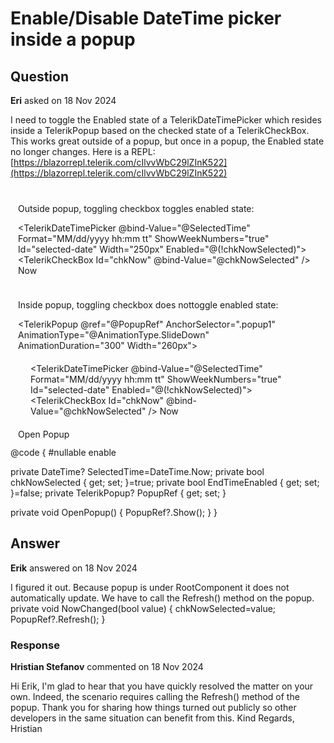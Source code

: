 # Enable/Disable DateTime picker inside a popup

## Question

**Eri** asked on 18 Nov 2024

I need to toggle the Enabled state of a TelerikDateTimePicker which resides inside a TelerikPopup based on the checked state of a TelerikCheckBox. This works great outside of a popup, but once in a popup, the Enabled state no longer changes. Here is a REPL: [https://blazorrepl.telerik.com/cIlvvWbC29lZInK522](https://blazorrepl.telerik.com/cIlvvWbC29lZInK522) <div style="padding: 12px;"> <p> Outside popup, toggling checkbox toggles enabled state: </p> <TelerikDateTimePicker @bind-Value="@SelectedTime" Format="MM/dd/yyyy hh:mm tt" ShowWeekNumbers="true" Id="selected-date" Width="250px" Enabled="@(!chkNowSelected)"> </TelerikDateTimePicker> <TelerikCheckBox Id="chkNow" @bind-Value="@chkNowSelected" /> <label for="chkNow"> Now </label> </div> <div style="padding: 12px;"> <p> Inside popup, toggling checkbox does nottoggle enabled state: </p> <TelerikPopup @ref="@PopupRef" AnchorSelector=".popup1" AnimationType="@AnimationType.SlideDown" AnimationDuration="300" Width="260px"> <div style="padding: 20px;"> <TelerikDateTimePicker @bind-Value="@SelectedTime" Format="MM/dd/yyyy hh:mm tt" ShowWeekNumbers="true" Id="selected-date" Enabled="@(!chkNowSelected)"> </TelerikDateTimePicker> <TelerikCheckBox Id="chkNow" @bind-Value="@chkNowSelected" /> <label for="chkNow"> Now </label> </div> </TelerikPopup> <TelerikButton OnClick="@OpenPopup" Class="popup1"> Open Popup </TelerikButton> </div> @code {
#nullable enable

private DateTime? SelectedTime=DateTime.Now;
private bool chkNowSelected { get; set; }=true;
private bool EndTimeEnabled { get; set; }=false;
private TelerikPopup? PopupRef { get; set; }

private void OpenPopup()
{
PopupRef?.Show();
}
}

## Answer

**Erik** answered on 18 Nov 2024

I figured it out. Because popup is under RootComponent it does not automatically update. We have to call the Refresh() method on the popup. <TelerikCheckBox Id="chkNow" Value="@chkNowSelected" ValueChanged="@( (bool value)=> NowChanged(value) )" /> private void NowChanged(bool value)
{
chkNowSelected=value;
PopupRef?.Refresh();
}

### Response

**Hristian Stefanov** commented on 18 Nov 2024

Hi Erik, I'm glad to hear that you have quickly resolved the matter on your own. Indeed, the scenario requires calling the Refresh() method of the popup. Thank you for sharing how things turned out publicly so other developers in the same situation can benefit from this. Kind Regards, Hristian
